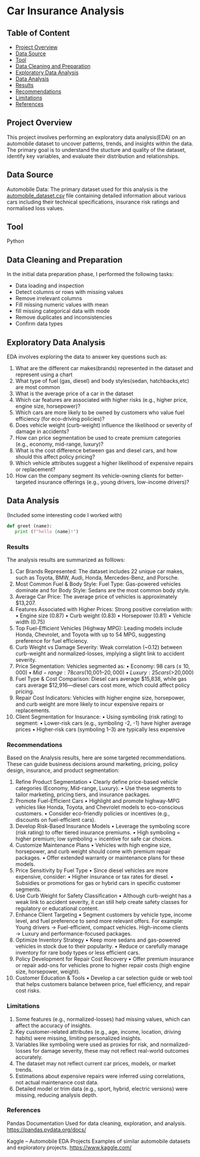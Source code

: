 # Car Insurance Analysis

## Table of Content

- [Project Overview](#project-overview)
- [Data Source](#data-source)
- [Tool](#tool)
- [Data Cleaning and Preparation](#data-cleaning-and-preparation)
- [Exploratory Data Analysis](#exploratory-data-analysis)
- [Data Analysis](#data-analysis)
- [Results](#results)
- [Recommendations](#recommendations)
- [Limitations](#limitations)
- [References](#references)
  
## Project Overview

This project involves performing an exploratory data analysis(EDA) on an automobile dataset to uncover patterns, trends, and insights within the data. The primary goal is to understand the stucture and quality of the dataset, identify key variables, and evaluate their distribution and relationships.

## Data Source

Automobile Data: The primary dataset used for this analysis is the [automobile_dataset.csv](https://github.com/Blessing-Emmanuel001/Exploratory-Data-Analysis-with-Python/blob/main/automobile_dataset.csv) file containing detailed information about various cars including their technical specifications, insurance risk ratings and normalised loss values.

## Tool

Python

## Data Cleaning and Preparation

In the initial data preparation phase, I performed the following tasks:
- Data loading and inspection
- Detect columns or rows with missing values
- Remove irrelevant columns
- Fill missing numeric values with mean
- fill missing categorical data with mode
- Remove duplicates and inconsistencies
- Confirm data types

## Exploratory Data Analysis

EDA involves exploring the data to answer key questions such as:
1. What are the different car makes(brands) represented in the dataset and represent using a chart
2. What type of fuel (gas, diesel) and body styles(sedan, hatchbacks,etc) are most common 
3. What is the average price of a car in the dataset
4. Which car features are associated with higher risks (e.g., higher price, engine size, horsepower)?
5. Which cars are more likely to be owned by customers who value fuel efficiency (for eco-driving policies)?
6. Does vehicle weight (curb-weight) influence the likelihood or severity of damage in accidents?
7. How can price segmentation be used to create premium categories (e.g., economy, mid-range, luxury)?
8. What is the cost difference between gas and diesel cars, and how should this affect policy pricing?
9. Which vehicle attributes suggest a higher likelihood of expensive repairs or replacement?
10. How can the company segment its vehicle-owning clients for better-targeted insurance offerings (e.g., young drivers, low-income drivers)?

## Data Analysis

(Included some interesting code I worked with)

```python
def greet (name):
   print (f"hello {name}!")
```

### Results

The analysis results are summarized as folllows:
1. Car Brands Represented: The dataset includes 22 unique car makes, such as Toyota, BMW, Audi, Honda, Mercedes-Benz, and Porsche.
2. Most Common Fuel & Body Style: Fuel Type: Gas-powered vehicles dominate and for Body Style: Sedans are the most common body style.
3. Average Car Price: The average price of vehicles is approximately $13,207.
4. Features Associated with Higher Prices: Strong positive correlation with:
	•	Engine size (0.87)
	•	Curb weight (0.83)
	•	Horsepower (0.81)
	•	Vehicle width (0.75)
5. Top Fuel-Efficient Vehicles (Highway MPG): Leading models include Honda, Chevrolet, and Toyota with up to 54 MPG, suggesting preference for fuel efficiency.
6. Curb Weight vs Damage Severity: Weak correlation (~0.12) between curb-weight and normalized-losses, implying a slight link to accident severity.
7. Price Segmentation: Vehicles segmented as:
	•	Economy: 98 cars (≤ $10,000)
	•	Mid-range: 78 cars ($10,001–$20,000)
	•	Luxury: 25 cars (>$20,000)
8. Fuel Type & Cost Comparison: Diesel cars average $15,838, while gas cars average $12,916—diesel cars cost more, which could affect policy pricing.
9. Repair Cost Indicators: Vehicles with higher engine size, horsepower, and curb weight are more likely to incur expensive repairs or replacements.
10. Client Segmentation for Insurance:
	•	Using symboling (risk rating) to segment:
	•	Lower-risk cars (e.g., symboling -2, -1) have higher average prices
	•	Higher-risk cars (symboling 1–3) are typically less expensive

### Recommendations

Based on the Analysis results, here are some targeted recommendations. These can guide business decisions around marketing, pricing, policy design, insurance, and product segmentation:

1. Refine Product Segmentation
	•	Clearly define price-based vehicle categories (Economy, Mid-range, Luxury).
	•	Use these segments to tailor marketing, pricing tiers, and insurance packages.
2. Promote Fuel-Efficient Cars
	•	Highlight and promote highway-MPG vehicles like Honda, Toyota, and Chevrolet models to eco-conscious customers.
	•	Consider eco-friendly policies or incentives (e.g., discounts on fuel-efficient cars).
3. Develop Risk-Based Insurance Models
	•	Leverage the symboling score (risk rating) to offer tiered insurance premiums.
	•	High symboling = higher premium; low symboling = incentive for safe car choices.
4. Customize Maintenance Plans
	•	Vehicles with high engine size, horsepower, and curb weight should come with premium repair packages.
	•	Offer extended warranty or maintenance plans for these models.
5. Price Sensitivity by Fuel Type
	•	Since diesel vehicles are more expensive, consider:
	•	Higher insurance or tax rates for diesel.
	•	Subsidies or promotions for gas or hybrid cars in specific customer segments.
6. Use Curb Weight for Safety Classification
	•	Although curb-weight has a weak link to accident severity, it can still help create safety classes for regulatory or educational content.
7. Enhance Client Targeting
	•	Segment customers by vehicle type, income level, and fuel preference to send more relevant offers. For example:
Young drivers → Fuel-efficient, compact vehicles.
High-income clients → Luxury and performance-focused packages.
8. Optimize Inventory Strategy
	•	Keep more sedans and gas-powered vehicles in stock due to their popularity.
	•	Reduce or carefully manage inventory for rare body types or less efficient cars.
9. Policy Development for Repair Cost Recovery
	•	Offer premium insurance or repair add-ons for vehicles prone to higher repair costs (high engine size, horsepower, weight).
10. Customer Education & Tools
	•	Develop a car selection guide or web tool that helps customers balance between price, fuel efficiency, and repair cost risks.

### Limitations

1. Some features (e.g., normalized-losses) had missing values, which can affect the accuracy of insights.
2. Key customer-related attributes (e.g., age, income, location, driving habits) were missing, limiting personalized insights.
3. Variables like symboling were used as proxies for risk, and normalized-losses for damage severity, these may not reflect real-world outcomes accurately.
4. The dataset may not reflect current car prices, models, or market trends.
5. Estimations about expensive repairs were inferred using correlations, not actual maintenance cost data.
6. Detailed model or trim data (e.g., sport, hybrid, electric versions) were missing, reducing analysis depth.

### References

Pandas Documentation
Used for data cleaning, exploration, and analysis.
https://pandas.pydata.org/docs/

Kaggle – Automobile EDA Projects
Examples of similar automobile datasets and exploratory projects.
https://www.kaggle.com/

